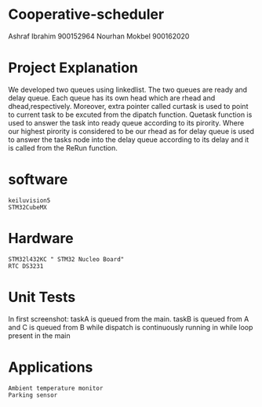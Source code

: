 # Cooperative-scheduler
Ashraf Ibrahim 900152964
Nourhan Mokbel 900162020
# Project Explanation
We developed two queues using linkedlist. The two queues are ready and delay queue. Each queue has its own head which are rhead and dhead,respectively. Moreover, extra pointer called curtask is used to point to current task to be excuted from the dipatch function. Quetask function is used to answer the task into ready queue according to its pirority. Where our highest pirority is considered to be our rhead as for delay queue is used to answer the tasks node into the delay queue according to its delay and it is called from the ReRun function.
# software
    keiluvision5
    STM32CubeMX
# Hardware
    STM32l432KC " STM32 Nucleo Board"
    RTC DS3231
# Unit Tests
In first screenshot: taskA is queued from the main. taskB is queued from A and C is queued from B while dispatch is continuously running in while loop present in the main 
# Applications
    Ambient temperature monitor
    Parking sensor 
